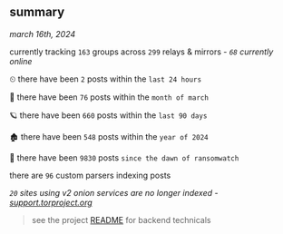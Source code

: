 
## summary
_march 16th, 2024_

currently tracking `163` groups across `299` relays & mirrors - _`68` currently online_

⏲ there have been `2` posts within the `last 24 hours`

🦈 there have been `76` posts within the `month of march`

🪐 there have been `660` posts within the `last 90 days`

🏚 there have been `548` posts within the `year of 2024`

🦕 there have been `9830` posts `since the dawn of ransomwatch`

there are `96` custom parsers indexing posts

_`20` sites using v2 onion services are no longer indexed - [support.torproject.org](https://support.torproject.org/onionservices/v2-deprecation/)_

> see the project [README](https://github.com/joshhighet/ransomwatch#ransomwatch--) for backend technicals
